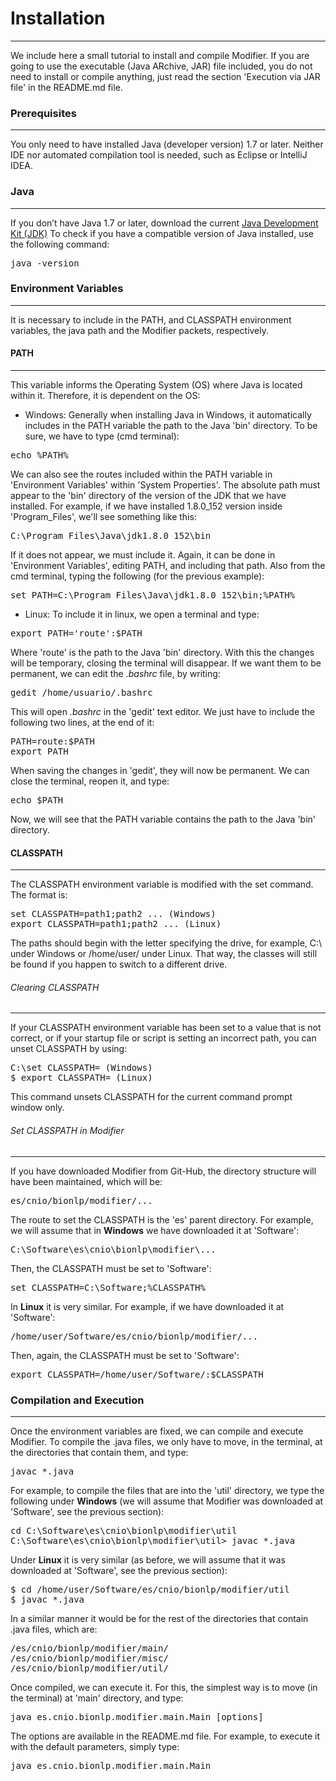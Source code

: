 # Installation
---------------------------------------
We include here a small tutorial to install and compile Modifier.
If you are going to use the executable (Java ARchive, JAR) file included, you do not need to install or compile anything, just read the section 'Execution via JAR file' in the README.md file.

### Prerequisites
-----------------
You only need to have installed Java (developer version) 1.7 or later.
Neither IDE nor automated compilation tool is needed, such as Eclipse or IntelliJ IDEA.

### Java
-----------------
If you don’t have Java 1.7 or later, download the current [Java Development Kit (JDK)](https://www.oracle.com/technetwork/java/javase/downloads/index.html)
To check if you have a compatible version of Java installed, use the following command:
<pre>
java -version
</pre>

### Environment Variables
-------------------------
It is necessary to include in the PATH, and CLASSPATH environment variables, the java path and the Modifier packets, respectively.

#### PATH
---------
This variable informs the Operating System (OS) where Java is located within it.
Therefore, it is dependent on the OS:
* Windows: Generally when installing Java in Windows, it automatically includes in the PATH variable the path to the Java 'bin' directory. To be sure, we have to type (cmd terminal):
<pre>
echo %PATH%
</pre>
We can also see the routes included within the PATH variable in 'Environment Variables' within 'System Properties'.
The absolute path must appear to the 'bin' directory of the version of the JDK that we have installed.
For example, if we have installed 1.8.0_152 version inside 'Program_Files', we'll see something like this:
<pre>
C:\Program_Files\Java\jdk1.8.0_152\bin
</pre>
If it does not appear, we must include it. Again, it can be done in 'Environment Variables', editing PATH, and including that path.
Also from the cmd terminal, typing the following (for the previous example):
<pre>
set PATH=C:\Program_Files\Java\jdk1.8.0_152\bin;%PATH%
</pre>
* Linux: To include it in linux, we open a terminal and type:
<pre>
export PATH='route':$PATH
</pre>
Where 'route' is the path to the Java 'bin' directory. With this the changes will be temporary, closing the terminal will disappear.
If we want them to be permanent, we can edit the *.bashrc* file, by writing:
<pre>
gedit /home/usuario/.bashrc
</pre>
This will open *.bashrc* in the 'gedit' text editor. We just have to include the following two lines, at the end of it:
<pre>
PATH=route:$PATH
export PATH
</pre>
When saving the changes in 'gedit', they will now be permanent. We can close the terminal, reopen it, and type:
<pre>
echo $PATH
</pre>
Now, we will see that the PATH variable contains the path to the Java 'bin' directory.


#### CLASSPATH
---------------
The CLASSPATH environment variable is modified with the set command. The format is:
<pre>
set CLASSPATH=path1;path2 ... (Windows)
export CLASSPATH=path1;path2 ... (Linux)
</pre>
The paths should begin with the letter specifying the drive, for example, C:\ under Windows or /home/user/ under Linux. 
That way, the classes will still be found if you happen to switch to a different drive. 

###### Clearing CLASSPATH
-------------------------
If your CLASSPATH environment variable has been set to a value that is not correct, or if your startup file or script is setting an incorrect path, 
you can unset CLASSPATH by using:
<pre>
C:\set CLASSPATH= (Windows)
$ export CLASSPATH= (Linux)
</pre>
This command unsets CLASSPATH for the current command prompt window only. 

###### Set CLASSPATH in Modifier
--------------------------------
If you have downloaded Modifier from Git-Hub, the directory structure will have been maintained, which will be:
<pre>
es/cnio/bionlp/modifier/...
</pre>
The route to set the CLASSPATH is the 'es' parent directory. For example, we will assume that in **Windows** we have downloaded it at 'Software':
<pre>
C:\Software\es\cnio\bionlp\modifier\...
</pre>
Then, the CLASSPATH must be set to 'Software':
<pre>
set CLASSPATH=C:\Software;%CLASSPATH%
</pre>
In **Linux** it is very similar. For example, if we have downloaded it at 'Software':
<pre>
/home/user/Software/es/cnio/bionlp/modifier/...
</pre>
Then, again, the CLASSPATH must be set to 'Software':
<pre>
export CLASSPATH=/home/user/Software/:$CLASSPATH
</pre>

### Compilation and Execution
-----------------------------
Once the environment variables are fixed, we can compile and execute Modifier.
To compile the .java files, we only have to move, in the terminal, at the directories that contain them, and type:
<pre>
javac *.java
</pre>
For example, to compile the files that are into the 'util' directory, we type the following under **Windows** (we will assume that Modifier was downloaded at 'Software', see the previous section):
<pre>
cd C:\Software\es\cnio\bionlp\modifier\util
C:\Software\es\cnio\bionlp\modifier\util> javac *.java
</pre>
Under **Linux** it is very similar (as before, we will assume that it was downloaded at 'Software', see the previous section):
<pre>
$ cd /home/user/Software/es/cnio/bionlp/modifier/util
$ javac *.java
</pre>
In a similar manner it would be for the rest of the directories that contain .java files, which are:
<pre>
/es/cnio/bionlp/modifier/main/
/es/cnio/bionlp/modifier/misc/
/es/cnio/bionlp/modifier/util/
</pre>
Once compiled, we can execute it.
For this, the simplest way is to move (in the terminal) at 'main' directory, and type:
<pre>
java es.cnio.bionlp.modifier.main.Main [options]
</pre>
The options are available in the README.md file. For example, to execute it with the default parameters, simply type:
<pre>
java es.cnio.bionlp.modifier.main.Main
</pre>














